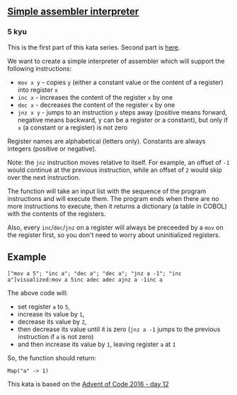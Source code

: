 <h2><a href=https://www.codewars.com/kata/58e24788e24ddee28e000053/train/javascript target="_blank">Simple assembler interpreter</a></h2><h3>5 kyu</h3><p>This is the first part of this kata series. Second part is <a href="https://www.codewars.com/kata/assembler-interpreter-part-ii/" data-turbolinks="false" target="_blank">here</a>.</p><p>We want to create a simple interpreter of assembler which will support the following instructions:</p><ul><li><code>mov x y</code> - copies <code>y</code> (either a constant value or the content of a register) into register <code>x</code></li><li><code>inc x</code> - increases the content of the register <code>x</code> by one</li><li><code>dec x</code> - decreases the content of the register <code>x</code> by one</li><li><code>jnz x y</code> - jumps to an instruction <code>y</code> steps away (positive means forward, negative means backward, y can be a register or a constant), but only if <code>x</code> (a constant or a register) is not zero</li></ul><p>Register names are alphabetical (letters only). Constants are always integers (positive or negative).</p><p>Note: the <code>jnz</code> instruction moves relative to itself. For example, an offset of <code>-1</code> would continue at the previous instruction, while an offset of <code>2</code> would skip over the next instruction.</p><p>The function will take an input list with the sequence of the program instructions and will execute them. The program ends when there are no more instructions to execute, then it returns a dictionary (a table in COBOL) with the contents of the registers.</p><p>Also, every <code>inc</code>/<code>dec</code>/<code>jnz</code> on a register will always be preceeded by a <code>mov</code> on the register first, so you don't need to worry about uninitialized registers.</p><h2 id="example">Example</h2><pre><code>["mov a 5"; "inc a"; "dec a"; "dec a"; "jnz a -1"; "inc a"]visualized:mov a 5inc adec adec ajnz a -1inc a</code></pre><p>The above code will:</p><ul><li>set register <code>a</code> to <code>5</code>,</li><li>increase its value by <code>1</code>,</li><li>decrease its value by <code>2</code>,</li><li>then decrease its value until it is zero (<code>jnz a -1</code> jumps to the previous instruction if <code>a</code> is not zero)</li><li>and then increase its value by <code>1</code>, leaving register <code>a</code> at <code>1</code></li></ul><p>So, the function should return:</p><pre><code class="language-scala"><span class="cm-type">Map</span>(<span class="cm-string">"a"</span> <span class="cm-operator">-&gt;</span> <span class="cm-number">1</span>)</code></pre><pre style="display: none;"><code class="language-python">{<span class="cm-string">'a'</span>: <span class="cm-number">1</span>}</code></pre><pre style="display: none;"><code class="language-java">{<span class="cm-variable">a</span><span class="cm-operator">=</span><span class="cm-number">1</span>}</code></pre><pre style="display: none;"><code class="language-csharp"><span class="cm-keyword">new</span> <span class="cm-variable">Dictionary</span><span class="cm-operator">&lt;</span><span class="cm-type">string</span>, <span class="cm-type">int</span><span class="cm-operator">&gt;</span> { { <span class="cm-string">"a"</span> , <span class="cm-number">1</span> } };</code></pre><pre style="display: none;"><code class="language-haskell"><span class="cm-variable">fromList</span> [(<span class="cm-string">"a"</span>, <span class="cm-number">1</span>)]</code></pre><pre style="display: none;"><code class="language-julia"><span class="cm-variable">Dict</span>{<span class="cm-variable">String</span>,<span class="cm-variable">Number</span>}(<span class="cm-string">"a</span><span class="cm-string">"</span><span class="cm-operator">=&gt;</span><span class="cm-number">1</span>)</code></pre><pre style="display: none;"><code class="language-rust">{<span class="cm-string">"</span><span class="cm-string">a</span><span class="cm-string">"</span>: <span class="cm-number">1</span>}</code></pre><pre style="display: none;"><code class="language-clojure"><span class="cm-bracket">{</span><span class="cm-atom">:a</span> <span class="cm-number">1</span><span class="cm-bracket">}</span></code></pre><pre style="display: none;"><code class="language-go"><span class="cm-keyword">map</span>[<span class="cm-keyword">string</span>]<span class="cm-keyword">int</span>{<span class="cm-string">"a"</span>: <span class="cm-number">1</span>}</code></pre><pre style="display: none;"><code class="language-crystal">{<span class="cm-string">"a"</span> <span class="cm-operator">=</span><span class="cm-operator">&gt;</span> <span class="cm-number">1</span>}</code></pre><pre style="display: none;"><code class="language-cobol">      [[<span class="cm-string">"</span><span class="cm-string">a"</span>, <span class="cm-number">1</span>]]</code></pre><pre style="display: none;"><code class="language-c">  (<span class="cm-type">int</span>[]){[<span class="cm-string">'a'</span>] <span class="cm-operator">=</span> <span class="cm-number">1</span>}</code></pre><p>This kata is based on the <a href="https://adventofcode.com/2016/day/12" data-turbolinks="false" target="_blank">Advent of Code 2016 - day 12</a></p>